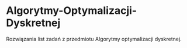 # Algorytmy-Optymalizacji-Dyskretnej

Rozwiązania list zadań z przedmiotu Algorytmy optymalizacji dyskretnej.

